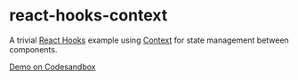 # react-hooks-context

A trivial [React Hooks](https://reactjs.org/docs/hooks-intro.html) example using [Context](https://reactjs.org/docs/context.html) for state management between components.

[Demo on Codesandbox](https://codesandbox.io/s/github/thisoldbear/react-hooks-context/tree/master/)
